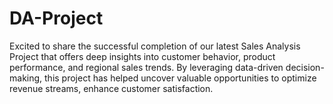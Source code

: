 # DA-Project
Excited to share the successful completion of our latest Sales Analysis Project that offers deep insights into customer behavior, product performance, and regional sales trends. By leveraging data-driven decision-making, this project has helped uncover valuable opportunities to optimize revenue streams, enhance customer satisfaction.
